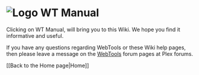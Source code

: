 # ![Logo](https://github.com/ukdtom/WebTools.bundle/blob/master/Wiki/WebTools/Logos/WebTools-48x48.png) WT Manual 

Clicking on WT Manual, will bring you to this Wiki. We hope you find it informative and useful.

If you have any questions regarding WebTools or these Wiki help pages, then please leave a message on the [WebTools](http://forums.plex.tv/discussion/126254/rel-webtools/p1) forum pages at Plex forums.

[[Back to the Home page|Home]]